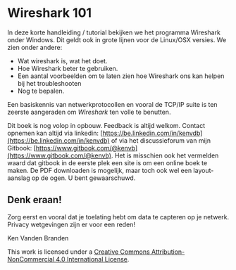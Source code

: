 # Wireshark 101

In deze korte handleiding / tutorial bekijken we het programma Wireshark onder Windows. Dit geldt ook in grote lijnen voor de Linux/OSX versies. We zien onder andere:

* Wat wireshark is, wat het doet.
* Hoe Wireshark beter te gebruiken.
* Een aantal voorbeelden om te laten zien hoe Wireshark ons kan helpen bij het troubleshooten
* Nog te bepalen.

Een basiskennis van netwerkprotocollen en vooral de TCP/IP suite is ten zeerste aangeraden om _Wireshark_ ten volle te benutten.

Dit boek is nog volop in opbouw. Feedback is altijd welkom. Contact opnemen kan altijd via linkedin: [https://be.linkedin.com/in/kenvdb](https://be.linkedin.com/in/kenvdb) of via het discussieforum van mijn Gitbook: [https://www.gitbook.com/@kenvb](https://www.gitbook.com/@kenvb). Het is misschien ook het vermelden waard dat gitbook in de eerste plek een site is om een online boek te maken. De PDF downloaden is mogelijk, maar toch ook wel een layout-aanslag op de ogen. U bent gewaarschuwd.

## Denk eraan!

Zorg eerst en vooral dat je toelating hebt om data te capteren op je netwerk. Privacy wetgevingen zijn er voor een reden!

Ken Vanden Branden

  
This work is licensed under a [Creative Commons Attribution-NonCommercial 4.0 International License](http://creativecommons.org/licenses/by-nc/4.0/).

